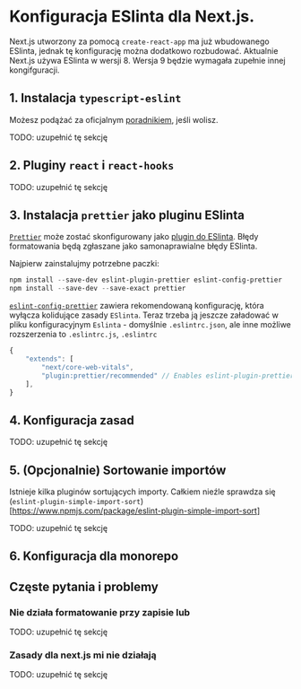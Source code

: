 # Konfiguracja ESlinta dla Next.js.
Next.js utworzony za pomocą `create-react-app` ma już wbudowanego ESlinta, jednak tę konfigurację można dodatkowo rozbudować. Aktualnie Next.js używa ESlinta w wersji 8. Wersja 9 będzie wymagała zupełnie innej kongifguracji.

## 1. Instalacja `typescript-eslint`

Możesz podążać za oficjalnym [poradnikiem](https://typescript-eslint.io/getting-started/legacy-eslint-setup), jeśli wolisz.

TODO: uzupełnić tę sekcję

## 2. Pluginy `react` i `react-hooks`

TODO: uzupełnić tę sekcję

## 3. Instalacja `prettier` jako pluginu ESlinta
[`Prettier`](https://github.com/prettier/prettier) może zostać skonfigurowany jako [plugin do ESlinta](https://github.com/prettier/eslint-plugin-prettier). Błędy formatowania będą zgłaszane jako samonaprawialne błędy ESlinta.

Najpierw zainstalujmy potrzebne paczki:
```powershell
npm install --save-dev eslint-plugin-prettier eslint-config-prettier
npm install --save-dev --save-exact prettier
```
[`eslint-config-prettier`](https://github.com/prettier/eslint-config-prettier) zawiera rekomendowaną konfigurację, która wyłącza kolidujące zasady `ESlinta`. Teraz trzeba ją jeszcze załadować w pliku konfiguracyjnym `Eslinta` - domyślnie `.eslintrc.json`, ale inne możliwe rozszerzenia to `.eslintrc.js`, `.eslintrc`

```js
{
    "extends": [
        "next/core-web-vitals",
        "plugin:prettier/recommended" // Enables eslint-plugin-prettier and eslint-config-prettier. This will display prettier errors as ESLint errors. Make sure this is always the last configuration in the extends array.
    ],
}
```

## 4. Konfiguracja zasad

TODO: uzupełnić tę sekcję

## 5. (Opcjonalnie) Sortowanie importów

Istnieje kilka pluginów sortujących importy. Całkiem nieźle sprawdza się (`eslint-plugin-simple-import-sort`)[https://www.npmjs.com/package/eslint-plugin-simple-import-sort]

TODO: uzupełnić tę sekcję

## 6. Konfiguracja dla monorepo

## Częste pytania i problemy

### Nie działa formatowanie przy zapisie lub 
TODO: uzupełnić tę sekcję

### Zasady dla next.js mi nie działają
TODO: uzupełnić tę sekcję



